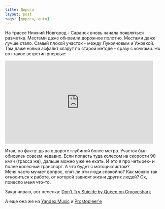 ```yaml
---
title: Дорога
layout: post
tags: [дорога, auto]
---
```


На трассе Нижний Новгород - Саранск вновь начала появляться разметка. Местами даже обновили дорожное полотно. Местами даже лучше стало. Самый плохой участок - между Лукояновым и Ужовкой. Там даже новый асфальт кладут по старой методе - сразу с кочками. Но вот такое встретил впервые:  
<iframe width="480" height="270" src="http://www.youtube.com/embed/5I12A--y-DI" frameborder="0" allowfullscreen></iframe>  

Итак, по факту: дыра в дороге глубиной более метра. Участок был обновлен совсем недавно. Если попасть туда колесом на скорости 90 км/ч (трасса же), дальше можно уже не ехать. И это я про четырех- и более колесный транспорт. А что будет с мотоциклистом?  
Меня часто мучает вопрос, спят ли эти люди спокойно? Как можно так относиться к работе, от которой зависят жизни других людей? Ох, понесло меня что-то.  

Заканчиваю, вот песенка:
<object width="250" height="40" classid="clsid:D27CDB6E-AE6D-11cf-96B8-444553540000" id="gsSong863335565" name="gsSong863335565"><param name="movie" value="http://grooveshark.com/songWidget.swf" /><param name="wmode" value="window" /><param name="allowScriptAccess" value="always" /><param name="flashvars" value="hostname=grooveshark.com&songID=8633355&style=metal&p=0" /><object type="application/x-shockwave-flash" data="http://grooveshark.com/songWidget.swf" width="250" height="40"><param name="wmode" value="window" /><param name="allowScriptAccess" value="always" /><param name="flashvars" value="hostname=grooveshark.com&songID=8633355&style=metal&p=0" /><span><a href="http://grooveshark.com/search/song?q=Queen%20Don't%20Try%20Suicide" title="Don&#x27;t Try Suicide by Queen on Grooveshark">Don&#x27;t Try Suicide by Queen on Grooveshark</a></span></object></object>

А еще она же на [Yandex.Music](http://music.yandex.ru/?ncrnd=98#!/track/2277991/album/225653) и [Prostopleer'е](http://prostopleer.com/tracks/57245479bVl)
